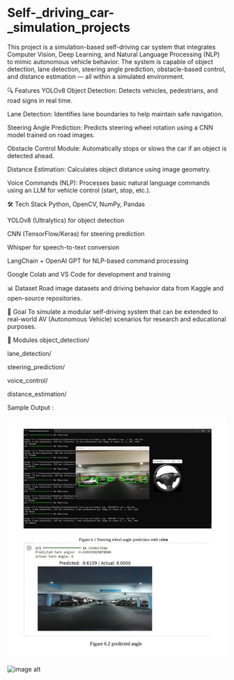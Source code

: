 # Self-_driving_car-_simulation_projects
This project is a simulation-based self-driving car system that integrates Computer Vision, Deep Learning, and Natural Language Processing (NLP) to mimic autonomous vehicle behavior. The system is capable of object detection, lane detection, steering angle prediction, obstacle-based control, and distance estimation — all within a simulated environment.

🔍 Features
YOLOv8 Object Detection: Detects vehicles, pedestrians, and road signs in real time.

Lane Detection: Identifies lane boundaries to help maintain safe navigation.

Steering Angle Prediction: Predicts steering wheel rotation using a CNN model trained on road images.

Obstacle Control Module: Automatically stops or slows the car if an object is detected ahead.

Distance Estimation: Calculates object distance using image geometry.

Voice Commands (NLP): Processes basic natural language commands using an LLM for vehicle control (start, stop, etc.).

🛠️ Tech Stack
Python, OpenCV, NumPy, Pandas

YOLOv8 (Ultralytics) for object detection

CNN (TensorFlow/Keras) for steering prediction

Whisper for speech-to-text conversion

LangChain + OpenAI GPT for NLP-based command processing

Google Colab and VS Code for development and training

📊 Dataset
Road image datasets and driving behavior data from Kaggle and open-source repositories.

🎯 Goal
To simulate a modular self-driving system that can be extended to real-world AV (Autonomous Vehicle) scenarios for research and educational purposes.

📁 Modules
object_detection/

lane_detection/

steering_prediction/

voice_control/

distance_estimation/

Sample Output :

![image alt](https://github.com/Kaaviyasuresh/Self-_driving_car-_simulation_projects/blob/deb534f6c9a4c1cb6a61276b327575921c7b0045/SELF%20driving%20car%20iamgeoutput.jpg)

![image alt](774432c9b77249abdc565ec4326c508be312be51)


